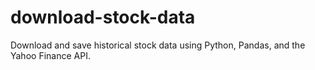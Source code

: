# download-stock-data
Download and save historical stock data using Python, Pandas, and the Yahoo Finance API.
